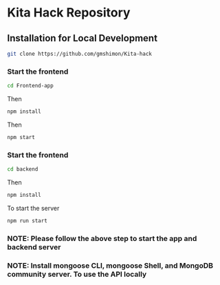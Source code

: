 # Kita Hack Repository 

## Installation for Local Development

```bash
git clone https://github.com/gmshimon/Kita-hack
```
### Start the frontend 

```bash
cd Frontend-app
```

Then 

```bash
npm install
```

Then

```bash
npm start
```

### Start the frontend 

```bash
cd backend
```

Then

```bash
npm install
```

To start the server

```bash
npm run start
```

### NOTE: Please follow the above step to start the app and backend server
### NOTE: Install mongoose CLI, mongoose Shell, and MongoDB community server. To use the API locally
